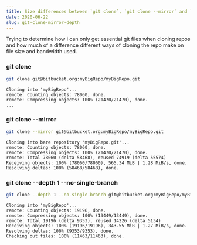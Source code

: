 ```yaml
---
title: Size differences between `git clone`, `git clone --mirror` and `git clone --depth 1`
date: 2020-06-22
slug: git-clone-mirror-depth
---
```


Trying to determine how i can only get essential git files when cloning repos and how much of a difference different ways of cloning the repo make on file size and bandwidth used.


### git clone

```bash
git clone git@bitbucket.org:myBigRepo/myBigRepo.git
```

```
Cloning into 'myBigRepo'...
remote: Counting objects: 78060, done.
remote: Compressing objects: 100% (21470/21470), done.
...
```

### git clone --mirror

```bash
git clone --mirror git@bitbucket.org:myBigRepo/myBigRepo.git
```

```
Cloning into bare repository 'myBigRepo.git'...
remote: Counting objects: 78060, done.
remote: Compressing objects: 100% (21470/21470), done.
remote: Total 78060 (delta 58468), reused 74919 (delta 55574)
Receiving objects: 100% (78060/78060), 565.34 MiB | 1.28 MiB/s, done.
Resolving deltas: 100% (58468/58468), done.
```


### git clone --depth 1 --no-single-branch


```bash
git clone --depth 1 --no-single-branch git@bitbucket.org:myBigRepo/myBigRepo.git
```

```
Cloning into 'myBigRepo'...
remote: Counting objects: 19196, done.
remote: Compressing objects: 100% (13449/13449), done.
remote: Total 19196 (delta 9353), reused 14226 (delta 5134)
Receiving objects: 100% (19196/19196), 343.55 MiB | 1.27 MiB/s, done.
Resolving deltas: 100% (9353/9353), done.
Checking out files: 100% (11463/11463), done.
```